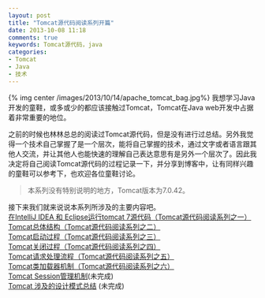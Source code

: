 ```yaml
---
layout: post
title: "Tomcat源代码阅读系列开篇"
date: 2013-10-08 11:18
comments: true
keywords: Tomcat源代码，java
categories: 
- Tomcat
- Java
- 技术
---
```


{% img center /images/2013/10/14/apache_tomcat_bag.jpg%}
我想学习Java开发的童鞋，或多或少的都应该接触过Tomcat，Tomcat在Java web开发中占据着非常重要的地位。

之前的时候也林林总总的阅读过Tomcat源代码，但是没有进行过总结。另外我觉得一个技术自己掌握了是一个层次，能将自己掌握的技术，通过文字或者语言跟其他人交流，并让其他人也能快速的理解自己表达意思有是另外一个层次了。因此我决定将自己阅读Tomcat源代码的过程记录一下，并分享到博客中，让有同样兴趣的童鞋可以参考下，也欢迎各位童鞋讨论。

> 本系列没有特别说明的地方，Tomcat版本为7.0.42。

接下来我们就来说说本系列所涉及的主要内容吧。  
[在IntelliJ IDEA 和 Eclipse运行tomcat 7源代码（Tomcat源代码阅读系列之一）](/blog/2013/10/14/run-tomcat-in-idea-or-eclipse/)    
[Tomcat总体结构（Tomcat源代码阅读系列之二）](/blog/2013/10/16/tomcat-architecture/)  
[Tomcat启动过程（Tomcat源代码阅读系列之三）](/blog/2013/10/17/tomcat-start-process/)  
[Tomcat关闭过程（Tomcat源代码阅读系列之四）](/blog/2013/10/21/tomcat-shutdown/)   
[Tomcat请求处理流程（Tomcat源代码阅读系列之五）](/blog/2013/10/24/tomcat-request-process/)   
[Tomcat类加载器机制（Tomcat源代码阅读系列之六）](/blog/2013/10/28/tomcat-class-loader/)   
[Tomcat Session管理机制](#)(未完成)    
[Tomcat 涉及的设计模式总结](#) (未完成)   